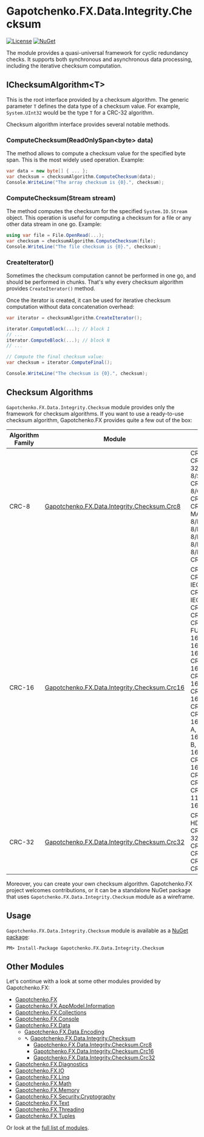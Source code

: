 ﻿# Gapotchenko.FX.Data.Integrity.Checksum
[![License](https://img.shields.io/badge/license-MIT-green.svg)](../../../../../../../LICENSE)
[![NuGet](https://img.shields.io/nuget/v/Gapotchenko.FX.Data.Integrity.Checksum.svg)](https://www.nuget.org/packages/Gapotchenko.FX.Data.Integrity.Checksum)

The module provides a quasi-universal framework for cyclic redundancy checks.
It supports both synchronous and asynchronous data processing, including the iterative checksum computation.

## IChecksumAlgorithm&lt;T&gt;

This is the root interface provided by a checksum algorithm.
The generic parameter `T` defines the data type of a checksum value.
For example, `System.UInt32` would be the type `T` for a CRC-32 algorithm.

Checksum algorithm interface provides several notable methods.

### ComputeChecksum(ReadOnlySpan&lt;byte&gt; data)

The method allows to compute a checksum value for the specified byte span.
This is the most widely used operation.
Example:

``` C#
var data = new byte[] { ... };
var checksum = checksumAlgorithm.ComputeChecksum(data);
Console.WriteLine("The array checksum is {0}.", checksum);
```

### ComputeChecksum(Stream stream)

The method computes the checksum for the specified `System.IO.Stream` object.
This operation is useful for computing a checksum for a file or any other data stream in one go.
Example:

``` C#
using var file = File.OpenRead(...);
var checksum = checksumAlgorithm.ComputeChecksum(file);
Console.WriteLine("The file checksum is {0}.", checksum);
```

### CreateIterator()

Sometimes the checksum computation cannot be performed in one go, and should be performed in chunks.
That's why every checksum algorithm provides `CreateIterator()` method.

Once the iterator is created, it can be used for iterative checksum computation without data concatenation overhead:

``` C#
var iterator = checksumAlgorithm.CreateIterator();

iterator.ComputeBlock(...); // block 1
// ...
iterator.ComputeBlock(...); // block N
// ...

// Compute the final checksum value:
var checksum = iterator.ComputeFinal();

Console.WriteLine("The checksum is {0}.", checksum);
```

## Checksum Algorithms

`Gapotchenko.FX.Data.Integrity.Checksum` module provides only the framework for checksum algorithms.
If you want to use a ready-to-use checksum algorithm, Gapotchenko.FX provides quite a few out of the box:

| Algorithm Family    | Module                                                                                                 | Algorithms |
| ------------------- | ------------------------------------------------------------------------------------------------------ | ---------- |
| CRC-8               | [Gapotchenko.FX.Data.Integrity.Checksum.Crc8](../Gapotchenko.FX.Data.Integrity.Checksum.Crc8#readme)   | CRC-8/SMBUS, CRC-8/TECH-3250, CRC-8/SAE-J1850, CRC-8/OPENSAFETY, CRC-8/NRSC-5, CRC-8/MIFARE-MAD, CRC-8/MAXIM, CRC-8/I-CODE, CRC-8/HITAG, CRC-8/DARC, CRC-8/BLUETOOTH, CRC-8/AUTOSAR 
| CRC-16              | [Gapotchenko.FX.Data.Integrity.Checksum.Crc16](../Gapotchenko.FX.Data.Integrity.Checksum.Crc16#readme) | CRC-16/CCITT, CRC-16/ISO-IEC-14443-3-A, CRC-16/ISO-IEC-14443-3-B, CRC-16/NRSC-5, CRC-16/MAXIM, CRC-16/SPI-FUJITSU, CRC-16/UMTS, CRC-16/USB, CRC-16/XMODEM, CRC-16/PROFIBUS, CRC-16/MODBUS, CRC-16/GENIBUS, CRC-16/GSM, CRC-16/OPENSAFETY-A, CRC-16/OPENSAFETY-B, CRC-16/TMS37157, CRC-16/MCRF4XX, CRC-16/DECT-R, CRC-16/DECT-X, CRC-16/DDS-110, CRC-16/CCITT-FALSE
| CRC-32              | [Gapotchenko.FX.Data.Integrity.Checksum.Crc32](../Gapotchenko.FX.Data.Integrity.Checksum.Crc32#readme) | CRC-32/ISO-HDLC, CRC-32C, CRC-32Q, CRC-32/AUTOSAR, CRC-32/POSIX, CRC-32/BZIP2, CRC-32/MEF, CRC-32/MPEG-2

Moreover, you can create your own checksum algorithm.
Gapotchenko.FX project welcomes contributions, or it can be a standalone NuGet package that uses `Gapotchenko.FX.Data.Integrity.Checksum` module as a wireframe.

## Usage

`Gapotchenko.FX.Data.Integrity.Checksum` module is available as a [NuGet package](https://nuget.org/packages/Gapotchenko.FX.Data.Integrity.Checksum):

```
PM> Install-Package Gapotchenko.FX.Data.Integrity.Checksum
```

## Other Modules

Let's continue with a look at some other modules provided by Gapotchenko.FX:

- [Gapotchenko.FX](../../../../Gapotchenko.FX#readme)
- [Gapotchenko.FX.AppModel.Information](../../../../AppModel/Gapotchenko.FX.AppModel.Information#readme)
- [Gapotchenko.FX.Collections](../../../../Gapotchenko.FX.Collections#readme)
- [Gapotchenko.FX.Console](../../../../Gapotchenko.FX.Console#readme)
- [Gapotchenko.FX.Data](../../../Encoding/Gapotchenko.FX.Data.Encoding#readme)
  - [Gapotchenko.FX.Data.Encoding](../../../Encoding/Gapotchenko.FX.Data.Encoding#readme)
  - &#x27B4; [Gapotchenko.FX.Data.Integrity.Checksum](.#readme)
    - [Gapotchenko.FX.Data.Integrity.Checksum.Crc8](../Gapotchenko.FX.Data.Integrity.Checksum.Crc8#readme)
    - [Gapotchenko.FX.Data.Integrity.Checksum.Crc16](../Gapotchenko.FX.Data.Integrity.Checksum.Crc16#readme)
    - [Gapotchenko.FX.Data.Integrity.Checksum.Crc32](../Gapotchenko.FX.Data.Integrity.Checksum.Crc32#readme)
- [Gapotchenko.FX.Diagnostics](../../../../Diagnostics/Gapotchenko.FX.Diagnostics.CommandLine#readme)
- [Gapotchenko.FX.IO](../../../../Gapotchenko.FX.IO#readme)
- [Gapotchenko.FX.Linq](../../../../Linq/Gapotchenko.FX.Linq#readme)
- [Gapotchenko.FX.Math](../../../../Math/Gapotchenko.FX.Math#readme)
- [Gapotchenko.FX.Memory](../../../../Gapotchenko.FX.Memory#readme)
- [Gapotchenko.FX.Security.Cryptography](../../../../Security/Gapotchenko.FX.Security.Cryptography#readme)
- [Gapotchenko.FX.Text](../../../../Gapotchenko.FX.Text#readme)
- [Gapotchenko.FX.Threading](../../../../Gapotchenko.FX.Threading#readme)
- [Gapotchenko.FX.Tuples](../../../../Gapotchenko.FX.Tuples#readme)

Or look at the [full list of modules](../../../../..#readme).
